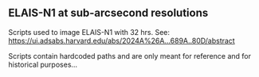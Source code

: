 ## ELAIS-N1 at sub-arcsecond resolutions

Scripts used to image ELAIS-N1 with 32 hrs. See: https://ui.adsabs.harvard.edu/abs/2024A%26A...689A..80D/abstract

Scripts contain hardcoded paths and are only meant for reference and for historical purposes...
